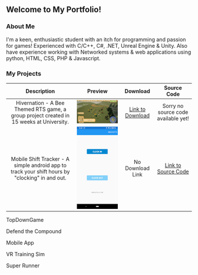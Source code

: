 ## Welcome to My Portfolio!

### About Me

I'm a keen, enthusiastic student with an itch for programming and passion for games!
Experienced with C/C++, C#, .NET, Unreal Engine & Unity.
Also have experience working with Networked systems & web applications using python, HTML, CSS, PHP & Javascript.

### My Projects

|   Description   |      Preview     |     Download     |   Source Code   |
:----------------:|:----------------:|:----------------:|:----------------:
Hivernation - A Bee Themed RTS game, a group project created in 15 weeks at University. | ![alt text](Hivernation.gif "Hivernation") | [Link to Download](https://drive.google.com/file/d/1WBfRyxU8ywNIHwzcUX3SOFy-uVb2Erfp/view?usp=sharing) | Sorry no source code available yet!
Mobile Shift Tracker - A simple android app to track your shift hours by "clocking" in and out. | ![alt text](worktracker.jpg "Shift Tracker") | No Download Link | [Link to Source Code](https://github.com/CritneySpears/MobileApp)



TopDownGame

Defend the Compound

Mobile App

VR Training Sim

Super Runner